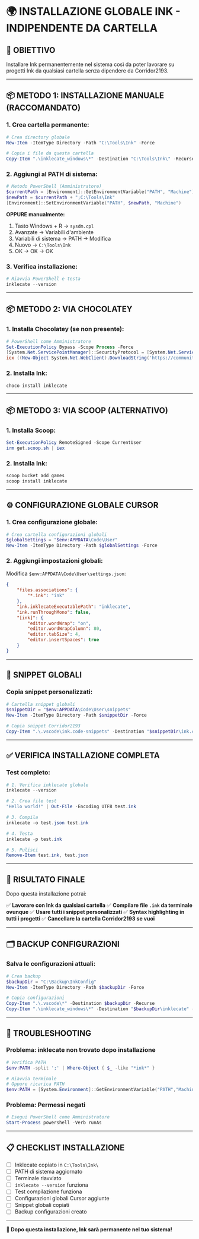# 🌍 INSTALLAZIONE GLOBALE INK - INDIPENDENTE DA CARTELLA

## 🎯 **OBIETTIVO**
Installare Ink permanentemente nel sistema così da poter lavorare su progetti Ink da qualsiasi cartella senza dipendere da Corridor2193.

---

## 📦 **METODO 1: INSTALLAZIONE MANUALE (RACCOMANDATO)**

### **1. Crea cartella permanente:**
```powershell
# Crea directory globale
New-Item -ItemType Directory -Path "C:\Tools\Ink" -Force

# Copia i file da questa cartella
Copy-Item ".\inklecate_windows\*" -Destination "C:\Tools\Ink\" -Recurse
```

### **2. Aggiungi al PATH di sistema:**
```powershell
# Metodo PowerShell (Amministratore)
$currentPath = [Environment]::GetEnvironmentVariable("PATH", "Machine")
$newPath = $currentPath + ";C:\Tools\Ink"
[Environment]::SetEnvironmentVariable("PATH", $newPath, "Machine")
```

**OPPURE manualmente:**
1. Tasto Windows + R → `sysdm.cpl`
2. Avanzate → Variabili d'ambiente
3. Variabili di sistema → PATH → Modifica
4. Nuovo → `C:\Tools\Ink`
5. OK → OK → OK

### **3. Verifica installazione:**
```powershell
# Riavvia PowerShell e testa
inklecate --version
```

---

## 📦 **METODO 2: VIA CHOCOLATEY**

### **1. Installa Chocolatey (se non presente):**
```powershell
# PowerShell come Amministratore
Set-ExecutionPolicy Bypass -Scope Process -Force
[System.Net.ServicePointManager]::SecurityProtocol = [System.Net.ServicePointManager]::SecurityProtocol -bor 3072
iex ((New-Object System.Net.WebClient).DownloadString('https://community.chocolatey.org/install.ps1'))
```

### **2. Installa Ink:**
```powershell
choco install inklecate
```

---

## 📦 **METODO 3: VIA SCOOP (ALTERNATIVO)**

### **1. Installa Scoop:**
```powershell
Set-ExecutionPolicy RemoteSigned -Scope CurrentUser
irm get.scoop.sh | iex
```

### **2. Installa Ink:**
```powershell
scoop bucket add games
scoop install inklecate
```

---

## ⚙️ **CONFIGURAZIONE GLOBALE CURSOR**

### **1. Crea configurazione globale:**
```powershell
# Crea cartella configurazioni globali
$globalSettings = "$env:APPDATA\Code\User"
New-Item -ItemType Directory -Path $globalSettings -Force
```

### **2. Aggiungi impostazioni globali:**
Modifica `$env:APPDATA\Code\User\settings.json`:
```json
{
    "files.associations": {
        "*.ink": "ink"
    },
    "ink.inklecateExecutablePath": "inklecate",
    "ink.runThroughMono": false,
    "[ink]": {
        "editor.wordWrap": "on",
        "editor.wordWrapColumn": 80,
        "editor.tabSize": 4,
        "editor.insertSpaces": true
    }
}
```

---

## 🔧 **SNIPPET GLOBALI**

### **Copia snippet personalizzati:**
```powershell
# Cartella snippet globali
$snippetDir = "$env:APPDATA\Code\User\snippets"
New-Item -ItemType Directory -Path $snippetDir -Force

# Copia snippet Corridor2193
Copy-Item ".\.vscode\ink.code-snippets" -Destination "$snippetDir\ink.code-snippets"
```

---

## ✅ **VERIFICA INSTALLAZIONE COMPLETA**

### **Test completo:**
```powershell
# 1. Verifica inklecate globale
inklecate --version

# 2. Crea file test
"Hello world!" | Out-File -Encoding UTF8 test.ink

# 3. Compila
inklecate -o test.json test.ink

# 4. Testa
inklecate -p test.ink

# 5. Pulisci
Remove-Item test.ink, test.json
```

---

## 🎯 **RISULTATO FINALE**

Dopo questa installazione potrai:

✅ **Lavorare con Ink da qualsiasi cartella**
✅ **Compilare file `.ink` da terminale ovunque**
✅ **Usare tutti i snippet personalizzati**
✅ **Syntax highlighting in tutti i progetti**
✅ **Cancellare la cartella Corridor2193 se vuoi**

---

## 🗂️ **BACKUP CONFIGURAZIONI**

### **Salva le configurazioni attuali:**
```powershell
# Crea backup
$backupDir = "C:\Backup\InkConfig"
New-Item -ItemType Directory -Path $backupDir -Force

# Copia configurazioni
Copy-Item ".\.vscode\*" -Destination $backupDir -Recurse
Copy-Item ".\inklecate_windows\*" -Destination "$backupDir\inklecate" -Recurse
```

---

## 🚨 **TROUBLESHOOTING**

### **Problema: inklecate non trovato dopo installazione**
```powershell
# Verifica PATH
$env:PATH -split ';' | Where-Object { $_ -like "*ink*" }

# Riavvia terminale
# Oppure ricarica PATH
$env:PATH = [System.Environment]::GetEnvironmentVariable("PATH","Machine") + ";" + [System.Environment]::GetEnvironmentVariable("PATH","User")
```

### **Problema: Permessi negati**
```powershell
# Esegui PowerShell come Amministratore
Start-Process powershell -Verb runAs
```

---

## 📋 **CHECKLIST INSTALLAZIONE**

- [ ] Inklecate copiato in `C:\Tools\Ink\`
- [ ] PATH di sistema aggiornato
- [ ] Terminale riavviato
- [ ] `inklecate --version` funziona
- [ ] Test compilazione funziona
- [ ] Configurazioni globali Cursor aggiunte
- [ ] Snippet globali copiati
- [ ] Backup configurazioni creato

---

**🎉 Dopo questa installazione, Ink sarà permanente nel tuo sistema!**
